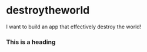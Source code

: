 # destroytheworld
I want to build an app that effectively destroy the world!

### This is a heading
